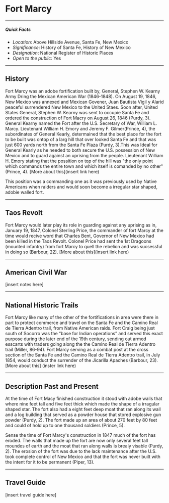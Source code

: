 # Fort Marcy
***
##### Quick Facts
* *Location*: Above Hillside Avenue, Santa Fe, New Mexico
* *Significance*: History of Santa Fe, History of New Mexico
* *Designation*: National Register of Historic Places
* *Open to the public*: Yes

***
## History
Fort Marcy was an adobe fortification built by, General, Stephen W. Kearny Army Dring the Mexican American War (1846-1848). On August 19, 1846, New Mexico was annexed and Mexican Govener, Juan Bautista Vigil y Alarid peaceful surrendered New Mexico to the United Staes. Soon after, United States General, Stephen W. Kearny was sent to occupie Santa Fe and ordered the construction of Fort Macry on August 26, 1846 (Purdy, 3). General Kearny named the Fort after the U.S. Secretary of War, William L. Marcy. Lieutenant William H. Emory and Jeremy F. Gilmer(Prince, 4), the subordinates of General Kearly, determained that the best place for the fort to be built was ontop of a larg hill that over looked Santa Fe and that was just 600 yards north from the Santa Fe Plaza (Purdy, 3).This was Ideal for General Kearly as he needed to both secure the U.S. possession of New Mexico and to guard against an uprising from the people. Lieutenant William H. Emory stating that the possition on top of the hill was "the only point which commands the entire town and which itself is comanded by no other" (Prince, 4). 
[More about this](insert link here)

This position was a commanding one as it was previously used by Native Americans when raiders and would soon become a irregular star shaped, adobie walled fort.

***
## Taos Revolt 
Fort Marcy  would later play its role in guarding against any uprising as in, January 19, 1847, Colonel Sterling Price, the commander of fort Marcy at the time would recive word that  Charles Bent, Governor of New Mexico had been killed in the Taos Revolt. Colonel Price had sent the 1st Dragoons (mounted infantry) from fort Marcy to quell the rebelion and was sucsessful in doing so (Barbour, 22). 
[More about this](insert link here)

***
## American Civil War
[insert notes here]
***
## National Historic Trails
Fort Marcy like many of the other of the fortifications in area were there in part to protect commerce and travel on the Santa Fe and the Camino Real de Tierra Adentro trail, from Native American raids. Fort Craig being just south of Socorro was the “base for Indian operations” and served this exact purpose during the later end of the 19th century, sending out armed esscarts with traders going along the the Camino Real de Tierra Adentro trail (Miller, 86-94). Fort Marcy serving as a combat post at the cross section of the Santa Fe and the Camino Real de Tierra Adentro trail, in July 1854, would conduct the surrender of the Jicarilla Apaches (Barbour, 23). 
[More about this] (inster link here)      

***
## Description Past and Present
At the time of Fort Macy finished construction it stood with adobe walls that where nine feet tall and five feet thick which made the shape of a irragular shaped star. The fort also had a eight feet deep moat that ran along its wall and a log building that served as a powder house that stored explosive gun powder (Purdy, 2). The fort made up an area of about 270 feet by 80 feet and could of hold up to one thousand soldiers (Prince, 5). 

Sense the time of Fort Marcy's construction in 1847 much of the fort has eroded. The walls that made up the fort are now only several feet tall moundes of earth and the moat that ran along walls is brealy visable (Purdy, 2). The erosion of the fort was due to the lack maintenance after the U.S. took complete control of New Mexico and that the fort was never built with the intent for it to be permanent (Piper, 13).  

***
## Travel Guide
[insert travel guide here]